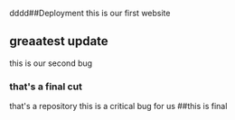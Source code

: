 dddd##Deployment
this is our first website
## greaatest update
this is our second bug
### that's a final cut
that's a repository
this is a critical bug for us
##this is final

